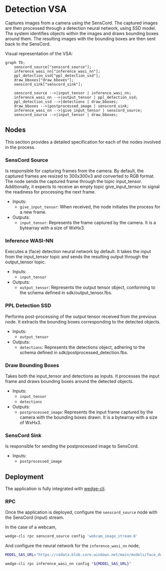 # Detection VSA

Captures images from a camera using the SensCord. The captured images are then processed through a detection neural network, using SSD model. The system identifies objects within the images and draws bounding boxes around them. The resulting images with the bounding boxes are then sent back to the SensCord.

Visual representation of the VSA:

```mermaid
graph TD;
    senscord_source["senscord_source"];
    inference_wasi_nn["inference_wasi_nn"];
    ppl_detection_ssd["ppl_detection_ssd"];
    draw_bboxes["draw_bboxes"];
    senscord_sink["senscord_sink"];

    senscord_source -->|input_tensor | inference_wasi_nn;
    inference_wasi_nn -->|output_tensor | ppl_detection_ssd;
    ppl_detection_ssd -->|detections | draw_bboxes;
    draw_bboxes -->|postprocessed_image | senscord_sink;
    inference_wasi_nn -->|give_input_tensor | senscord_source;
    senscord_source -->|input_tensor | draw_bboxes;
```

## Nodes
This section provides a detailed specification for each of the nodes involved in the process.

### SensCord Source
Is responsible for capturing frames from the camera. By default, the captured frames are resized to 300x300x3 and converted to RGB format. The node sends the captured frame through the topic input_tensor. Additionally, it expects to receive an empty topic give_input_tensor to signal the readiness for processing the next frame.

* Inputs:
    * `give_input_tensor`: When received, the node initiates the process for a new frame.
* Outputs:
    * `input_tensor`: Represents the frame captured by the camera. It is a bytearray with a size of WxHx3.

### Inference WASI-NN
Executes a (face) detection neural network by default. It takes the input from the input_tensor topic and sends the resulting output through the output_tensor topic.

* Inputs:
    * `input_tensor`
* Outputs:
    * `output_tensor`: Represents the output tensor object, conforming to the schema defined in sdk/output_tensor.fbs.

### PPL Detection SSD
Performs post-processing of the output tensor received from the previous node. It extracts the bounding boxes corresponding to the detected objects.

* Inputs:
    * `output_tensor`
* Outputs:
    * `detections`: Represents the detections object, adhering to the schema defined in sdk/postprocessed_detection.fbs.

### Draw Bounding Boxes
Takes both the input_tensor and detections as inputs. It processes the input frame and draws bounding boxes around the detected objects.

* Inputs:
    * `input_tensor`
    * `detections`
* Outputs:
    * `postprocessed_image`: Represents the input frame captured by the camera with the bounding boxes drawn. It is a bytearray with a size of WxHx3.

### SensCord Sink
Is responsible for sending the postprocessed image to SensCord.

* Inputs:
    * `postprocessed_image`

## Deployment

The application is fully integrated with [wedge-cli](https://github.com/midokura/wedge-cli).

### RPC

Once the application is deployed, configure the `senscord_source` node with the SensCord (input) stream.

In the case of a webcam,

```sh
wedge-cli rpc senscord_source config 'webcam_image_stream.0'
```

And configure the neural network for the `inference_wasi_nn` node,

```sh
MODEL_SAS_URL="https://cedata.blob.core.windows.net/main/models/face_detection_mobilenet_v2_ssd_lite_fpn_quant.tflite?sp=r&st=2023-09-01T08:18:04Z&se=2024-01-01T17:18:04Z&spr=https&sv=2022-11-02&sr=b&sig=kVv706Uc0ApTMY%2FJLVfrKonLL53ge5N%2BSvBWqULNxDI%3D"

wedge-cli rpc inference_wasi_nn config "${MODEL_SAS_URL}"
```
